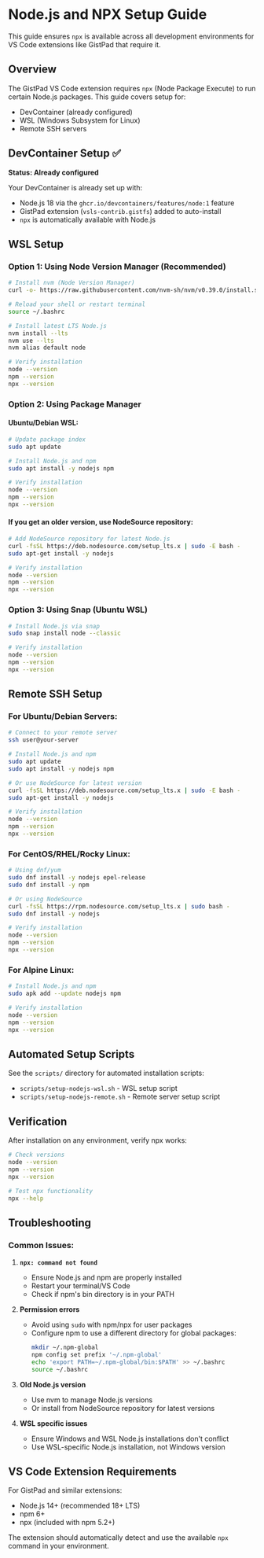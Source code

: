 # Node.js and NPX Setup Guide

This guide ensures `npx` is available across all development environments for VS Code extensions like GistPad that require it.

## Overview

The GistPad VS Code extension requires `npx` (Node Package Execute) to run certain Node.js packages. This guide covers setup for:
- DevContainer (already configured)
- WSL (Windows Subsystem for Linux)
- Remote SSH servers

## DevContainer Setup ✅

**Status: Already configured**

Your DevContainer is already set up with:
- Node.js 18 via the `ghcr.io/devcontainers/features/node:1` feature
- GistPad extension (`vsls-contrib.gistfs`) added to auto-install
- `npx` is automatically available with Node.js

## WSL Setup

### Option 1: Using Node Version Manager (Recommended)

```bash
# Install nvm (Node Version Manager)
curl -o- https://raw.githubusercontent.com/nvm-sh/nvm/v0.39.0/install.sh | bash

# Reload your shell or restart terminal
source ~/.bashrc

# Install latest LTS Node.js
nvm install --lts
nvm use --lts
nvm alias default node

# Verify installation
node --version
npm --version
npx --version
```

### Option 2: Using Package Manager

#### Ubuntu/Debian WSL:
```bash
# Update package index
sudo apt update

# Install Node.js and npm
sudo apt install -y nodejs npm

# Verify installation
node --version
npm --version
npx --version
```

#### If you get an older version, use NodeSource repository:
```bash
# Add NodeSource repository for latest Node.js
curl -fsSL https://deb.nodesource.com/setup_lts.x | sudo -E bash -
sudo apt-get install -y nodejs

# Verify installation
node --version
npm --version
npx --version
```

### Option 3: Using Snap (Ubuntu WSL)

```bash
# Install Node.js via snap
sudo snap install node --classic

# Verify installation
node --version
npm --version
npx --version
```

## Remote SSH Setup

### For Ubuntu/Debian Servers:

```bash
# Connect to your remote server
ssh user@your-server

# Install Node.js and npm
sudo apt update
sudo apt install -y nodejs npm

# Or use NodeSource for latest version
curl -fsSL https://deb.nodesource.com/setup_lts.x | sudo -E bash -
sudo apt-get install -y nodejs

# Verify installation
node --version
npm --version
npx --version
```

### For CentOS/RHEL/Rocky Linux:

```bash
# Using dnf/yum
sudo dnf install -y nodejs epel-release
sudo dnf install -y npm

# Or using NodeSource
curl -fsSL https://rpm.nodesource.com/setup_lts.x | sudo bash -
sudo dnf install -y nodejs

# Verify installation
node --version
npm --version
npx --version
```

### For Alpine Linux:

```bash
# Install Node.js and npm
sudo apk add --update nodejs npm

# Verify installation
node --version
npm --version
npx --version
```

## Automated Setup Scripts

See the `scripts/` directory for automated installation scripts:
- `scripts/setup-nodejs-wsl.sh` - WSL setup script
- `scripts/setup-nodejs-remote.sh` - Remote server setup script

## Verification

After installation on any environment, verify npx works:

```bash
# Check versions
node --version
npm --version
npx --version

# Test npx functionality
npx --help
```

## Troubleshooting

### Common Issues:

1. **`npx: command not found`**
   - Ensure Node.js and npm are properly installed
   - Restart your terminal/VS Code
   - Check if npm's bin directory is in your PATH

2. **Permission errors**
   - Avoid using `sudo` with npm/npx for user packages
   - Configure npm to use a different directory for global packages:
     ```bash
     mkdir ~/.npm-global
     npm config set prefix '~/.npm-global'
     echo 'export PATH=~/.npm-global/bin:$PATH' >> ~/.bashrc
     source ~/.bashrc
     ```

3. **Old Node.js version**
   - Use nvm to manage Node.js versions
   - Or install from NodeSource repository for latest versions

4. **WSL specific issues**
   - Ensure Windows and WSL Node.js installations don't conflict
   - Use WSL-specific Node.js installation, not Windows version

## VS Code Extension Requirements

For GistPad and similar extensions:
- Node.js 14+ (recommended 18+ LTS)
- npm 6+
- npx (included with npm 5.2+)

The extension should automatically detect and use the available `npx` command in your environment.
